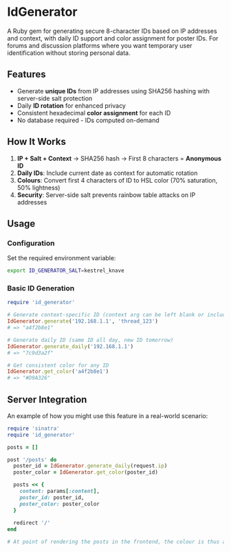 # IdGenerator

A Ruby gem for generating secure 8-character IDs based on IP addresses and context, with daily ID support and color assignment for poster IDs. For forums and discussion platforms where you want temporary user identification without storing personal data.

## Features

- Generate **unique IDs** from IP addresses using SHA256 hashing with server-side salt protection
- Daily **ID rotation** for enhanced privacy
- Consistent hexadecimal **color assignment** for each ID
- No database required - IDs computed on-demand

## How It Works

1. **IP + Salt + Context** → SHA256 hash → First 8 characters = **Anonymous ID**
2. **Daily IDs**: Include current date as context for automatic rotation  
3. **Colours**: Convert first 4 characters of ID to HSL color (70% saturation, 50% lightness)
4. **Security**: Server-side salt prevents rainbow table attacks on IP addresses

## Usage

### Configuration

Set the required environment variable:

```bash
export ID_GENERATOR_SALT=kestrel_knave
```

### Basic ID Generation

```ruby
require 'id_generator'

# Generate context-specific ID (context arg can be left blank or included as an additional hasing variable)
IdGenerator.generate('192.168.1.1', 'thread_123')
# => "a4f2b8e1"

# Generate daily ID (same ID all day, new ID tomorrow)  
IdGenerator.generate_daily('192.168.1.1')
# => "7c9d3a2f"

# Get consistent color for any ID
IdGenerator.get_color('a4f2b8e1')
# => "#D9A326"
```

## Server Integration

An example of how you might use this feature in a real-world scenario:

```ruby
require 'sinatra'
require 'id_generator'

posts = []

post '/posts' do
  poster_id = IdGenerator.generate_daily(request.ip)
  poster_color = IdGenerator.get_color(poster_id)

  posts << {
    content: params[:content],
    poster_id: poster_id,
    poster_color: poster_color
  }
  
  redirect '/'
end

# At point of rendering the posts in the frontend, the colour is thus available for styling

```
